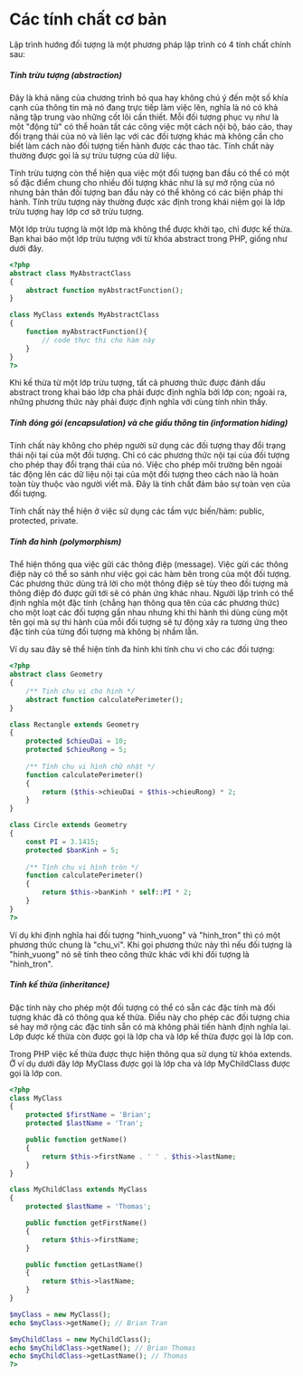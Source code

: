 # Các tính chất cơ bản

Lập trình hướng đối tượng là một phương pháp lập trình có 4 tính chất chính sau:

##### Tính trừu tượng \(abstraction\)

Đây là khả năng của chương trình bỏ qua hay không chú ý đến một số khía cạnh của thông tin mà nó đang trực tiếp làm việc lên, nghĩa là nó có khả năng tập trung vào những cốt lõi cần thiết. Mỗi đối tượng phục vụ như là một "động tử" có thể hoàn tất các công việc một cách nội bộ, báo cáo, thay đổi trạng thái của nó và liên lạc với các đối tượng khác mà không cần cho biết làm cách nào đối tượng tiến hành được các thao tác. Tính chất này thường được gọi là sự trừu tượng của dữ liệu.

Tính trừu tượng còn thể hiện qua việc một đối tượng ban đầu có thể có một số đặc điểm chung cho nhiều đối tượng khác như là sự mở rộng của nó nhưng bản thân đối tượng ban đầu này có thể không có các biện pháp thi hành. Tính trừu tượng này thường được xác định trong khái niệm gọi là lớp trừu tượng hay lớp cơ sở trừu tượng.

Một lớp trừu tượng là một lớp mà không thể được khởi tạo, chỉ được kế thừa. Bạn khai báo một lớp trừu tượng với từ khóa abstract trong PHP, giống như dưới đây.

```php
<?php
abstract class MyAbstractClass
{
    abstract function myAbstractFunction();
}

class MyClass extends MyAbstractClass
{
    function myAbstractFunction(){
        // code thực thi cho hàm này
    }
}
?>
```

Khi kế thừa từ một lớp trừu tượng, tất cả phương thức được đánh dấu abstract trong khai báo lớp cha phải được định nghĩa bởi lớp con; ngoài ra, những phương thức này phải được định nghĩa với cùng tính nhìn thấy.

##### Tính đóng gói \(encapsulation\) và che giấu thông tin \(information hiding\)

Tính chất này không cho phép người sử dụng các đối tượng thay đổi trạng thái nội tại của một đối tượng. Chỉ có các phương thức nội tại của đối tượng cho phép thay đổi trạng thái của nó. Việc cho phép môi trường bên ngoài tác động lên các dữ liệu nội tại của một đối tượng theo cách nào là hoàn toàn tùy thuộc vào người viết mã. Đây là tính chất đảm bảo sự toàn vẹn của đối tượng.

Tính chất này thể hiện ở việc sử dụng các tầm vực biến/hàm: public, protected, private.

##### Tính đa hình \(polymorphism\)

Thể hiện thông qua việc gửi các thông điệp \(message\). Việc gửi các thông điệp này có thể so sánh như việc gọi các hàm bên trong của một đối tượng. Các phương thức dùng trả lời cho một thông điệp sẽ tùy theo đối tượng mà thông điệp đó được gửi tới sẽ có phản ứng khác nhau. Người lập trình có thể định nghĩa một đặc tính \(chẳng hạn thông qua tên của các phương thức\) cho một loạt các đối tượng gần nhau nhưng khi thi hành thì dùng cùng một tên gọi mà sự thi hành của mỗi đối tượng sẽ tự động xảy ra tương ứng theo đặc tính của từng đối tượng mà không bị nhầm lẫn.

Ví dụ sau đây sẽ thể hiện tính đa hình khi tính chu vi cho các đối tượng:

```php
<?php
abstract class Geometry
{
    /** Tinh chu vi cho hinh */
    abstract function calculatePerimeter();
}

class Rectangle extends Geometry
{
    protected $chieuDai = 10;
    protected $chieuRong = 5;
    
    /** Tính chu vi hình chữ nhật */
    function calculatePerimeter()
    {
        return ($this->chieuDai + $this->chieuRong) * 2;   
    }
}

class Circle extends Geometry
{
    const PI = 3.1415;
    protected $banKinh = 5;
    
    /** Tính chu vi hình tròn */
    function calculatePerimeter()
    {
        return $this->banKinh * self::PI * 2;
    }
}
?>
```

Ví dụ khi định nghĩa hai đối tượng "hinh\_vuong" và "hinh\_tron" thì có một phương thức chung là "chu\_vi". Khi gọi phương thức này thì nếu đối tượng là "hinh\_vuong" nó sẽ tính theo công thức khác với khi đối tượng là "hinh\_tron".

##### Tính kế thừa \(inheritance\) 

Đặc tính này cho phép một đối tượng có thể có sẵn các đặc tính mà đối tượng khác đã có thông qua kế thừa. Điều này cho phép các đối tượng chia sẻ hay mở rộng các đặc tính sẵn có mà không phải tiến hành định nghĩa lại. Lớp được kế thừa còn được gọi là lớp cha và lớp kế thừa được gọi là lớp con.

Trong PHP việc kế thừa được thực hiện thông qua sử dụng từ khóa extends. Ở ví dụ dưới đây lớp MyClass được gọi là lớp cha và lớp MyChildClass được gọi là lớp con.

```php
<?php
class MyClass
{
    protected $firstName = 'Brian';
    protected $lastName = 'Tran';

    public function getName()
    {
        return $this->firstName . ' ' . $this->lastName;
    }
}

class MyChildClass extends MyClass
{
    protected $lastName = 'Thomas';

    public function getFirstName()
    {
        return $this->firstName;    
    }

    public function getLastName()
    {
        return $this->lastName;
    }
}

$myClass = new MyClass();
echo $myClass->getName(); // Brian Tran

$myChildClass = new MyChildClass();
echo $myChildClass->getName(); // Brian Thomas
echo $myChildClass->getLastName(); // Thomas
?>
```



